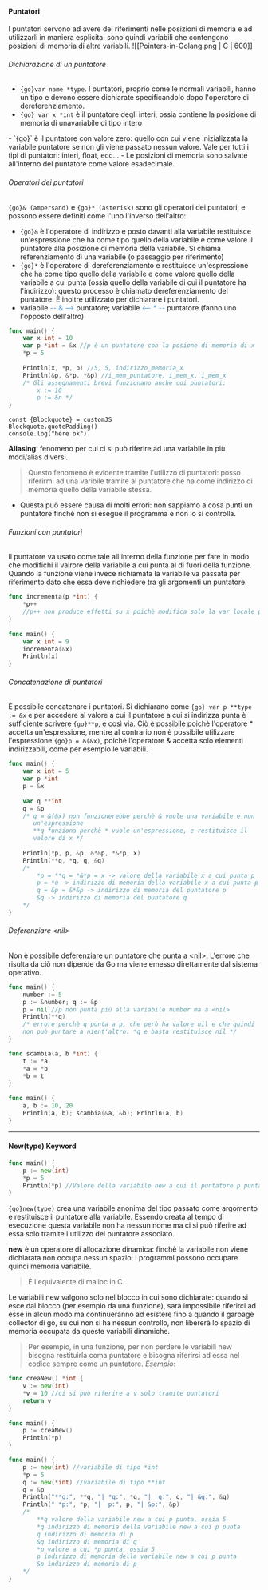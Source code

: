 #### Puntatori
I puntatori servono ad avere dei riferimenti nelle posizioni di memoria e ad utilizzarli in maniera esplicita: sono quindi variabili che contengono posizioni di memoria di altre variabili.
![[Pointers-in-Golang.png | C | 600]]

###### Dichiarazione di un puntatore 
- `{go}var name *type`. I puntatori, proprio come le normali variabili, hanno un tipo e devono essere dichiarate specificandolo dopo l'operatore di dereferenziamento.
- `{go} var x *int` è il puntatore degli interi, ossia contiene la posizione di memoria di unavariabile di tipo intero
<tab>
</tab> 
- `{go}<nil>` è il puntatore con valore zero: quello con cui viene inizializzata la variabile puntatore se non gli viene passato nessun valore. Vale per tutti i tipi di puntatori: interi, float, ecc...
- Le posizioni di memoria sono salvate all'interno del puntatore come valore esadecimale.

###### Operatori dei puntatori
`{go}& (ampersand)` e `{go}* (asterisk)` sono gli operatori dei puntatori, e possono essere definiti come l'uno l'inverso dell'altro:
- `{go}&` è l'operatore di indirizzo e posto davanti alla variabile restituisce un'espressione che ha come tipo quello della variabile e come valore il puntatore alla posizione di memoria della variabile. Si chiama referenziamento di una variabile (o passaggio per riferimento)
- `{go}*` è l'operatore di dereferenziamento e restituisce un'espressione che ha come tipo quello della variabile e come valore quello della variabile a cui punta (ossia quello della variabile di cui il puntatore ha l'indirizzo): questo processo è chiamato dereferenziamento del puntatore. È inoltre utilizzato per dichiarare i puntatori.
- variabile <span style="color:#4d98db">-- & --&gt;</span> puntatore; variabile <span style="color:#4d98db"> &lt;-- * -- </span> puntatore (fanno uno l'opposto dell'altro)

```go unwrap title:"Operatori dei puntatori"
func main() {
	var x int = 10
	var p *int = &x //p è un puntatore con la posione di memoria di x
	*p = 5
	
	Println(x, *p, p) //5, 5, indirizzo_memoria_x
	Println(&p, &*p, *&p) //i_mem_puntatore, i_mem_x, i_mem_x
	/* Gli assegnamenti brevi funzionano anche coi puntatori:
		x := 10
		p := &n */
}
```

```dataviewjs
const {Blockquote} = customJS
Blockquote.quotePadding()
console.log("here ok")
```
**Aliasing**: fenomeno per cui ci si può riferire ad una variabile in più modi/alias diversi. 
>Questo fenomeno è evidente tramite l'utilizzo di puntatori: posso riferirmi ad una varibile tramite al puntatore che ha come indirizzo di memoria quello della variabile stessa.
- Questa può essere causa di molti errori: non sappiamo a cosa punti un puntatore finchè non si esegue il programma e non lo si controlla.

###### Funzioni con puntatori
Il puntatore va usato come tale all'interno della funzione per fare in modo che modifichi il valrore della variabile a cui punta al di fuori della funzione. 
Quando la funzione viene invece richiamata la variabile va passata per riferimento dato che essa deve richiedere tra gli argomenti un puntatore.
```go unwrap title:"Funzioni con puntatori" warn:3
func incrementa(p *int) {
	*p++ 
	//p++ non produce effetti su x poichè modifica solo la var locale p
} 
	
func main() {
	var x int = 9
	incrementa(&x)
	Println(x)
}
```

###### Concatenazione di puntatori
È possibile concatenare i puntatori. Si dichiarano come `{go} var p **type := &x` e per accedere al valore a cui il puntatore a cui si indirizza punta è sufficiente scrivere `{go}**p`, e così via. Ciò è possibile poichè l'operatore \* accetta un'espressione, mentre al contrario non è possibile utilizzare l'espressione `{go}p = &(&x)`, poichè l'operatore & accetta solo elementi indirizzabili, come per esempio le variabili.
```go unwrap title:"Puntatori a puntatori" fold
func main() {
	var x int = 5
	var p *int
	p = &x
	
	var q **int
	q = &p 
	/* q = &(&x) non funzionerebbe perchè & vuole una variabile e non
	   un'espressione
	   **q funziona perchè * vuole un'espressione, e restituisce il
	   valore di x */
	
	Println(*p, p, &p, &*&p, *&*p, x)
	Println(**q, *q, q, &q)
	/* 
		*p = **q = *&*p = x -> valore della variabile x a cui punta p
		p = *q -> indirizzo di memoria della variabile x a cui punta p
		q = &p = &*&p -> indirizzo di memoria del puntatore p
		&q -> indirizzo di memoria del puntatore q
	*/
}
```

###### Deferenziare \<nil>
Non è possibile deferenziare un puntatore che punta a \<nil>. L'errore che risulta da ciò non dipende da Go ma viene emesso direttamente dal sistema operativo.
```go unwrap title:"Impossibilità nel deferenziare <nil>" err:5
func main() {
	number := 5
	p := &number; q := &p
	p = nil //p non punta più alla variabile number ma a <nil>
	Println(**q)
	/* errore perchè q punta a p, che però ha valore nil e che quindi
	non può puntare a nient'altro. *q e basta restituisce nil */
}
```

```go unwrap title:"Funzione per scambiare variabili tramite puntatori" fold
func scambia(a, b *int) {
	t := *a
	*a = *b
	*b = t
}
	
func main() {
	a, b := 10, 20
	Println(a, b); scambia(&a, &b); Println(a, b)
}
```

***
#### New(type) Keyword
```go unwrap title:"New(type)"
func main() {
	p := new(int)
	*p = 5
	Println(*p) //Valore della variabile new a cui il puntatore p punta
}
```

`{go}new(type)` crea una variabile anonima del tipo passato come argomento e restituisce il puntatore alla variabile. Essendo creata al tempo di esecuzione questa variabile non ha nessun nome ma ci si può riferire ad essa solo tramite l'utilizzo del puntatore associato.

**new** è un operatore di allocazione dinamica: finchè la variabile non viene dichiarata non occupa nessun spazio: i programmi possono occupare quindi memoria variabile. 
>È l'equivalente di malloc in C.

Le variabili new valgono solo nel blocco in cui sono dichiarate: quando si esce dal blocco (per esempio da una funzione), sarà impossibile riferirci ad esse in alcun modo ma continueranno ad esistere fino a quando il garbage collector di go, su cui non si ha nessun controllo, non libererà lo spazio di memoria occupata da queste variabili dinamiche.
>Per esempio, in una funzione, per non perdere le variabili new bisogna restituirla coma puntatore e bisogna riferirsi ad essa nel codice sempre come un puntatore. _Esempio_:

```go unwrap title:"Return di una variabile New(type) in una funzione"
func creaNew() *int {
	v := new(int)
	*v = 10 //ci si può riferire a v solo tramite puntatori
	return v
}
	
func main() {
	p := creaNew()
	Println(*p)
}
```

```go unwrap title:"Concatenazione di variabili New(type)" fold
func main() {
	p := new(int) //variabile di tipo *int
	*p = 5
	q := new(*int) //variabile di tipo **int
	q = &p
	Println("**q:", **q, "| *q:", *q, "|  q:", q, "| &q:", &q)
	Println(" *p:", *p, "|  p:", p, "| &p:", &p) 
	/* 
		**q valore della variabile new a cui p punta, ossia 5
		*q indirizzo di memoria della variabile new a cui p punta
		q indirizzo di memoria di p
		&q indirizzo di memoria di q
		*p valore a cui *p punta, ossia 5
		p indirizzo di memoria della variabile new a cui p punta
		&p indirizzo di memoria di p
	*/
}
```